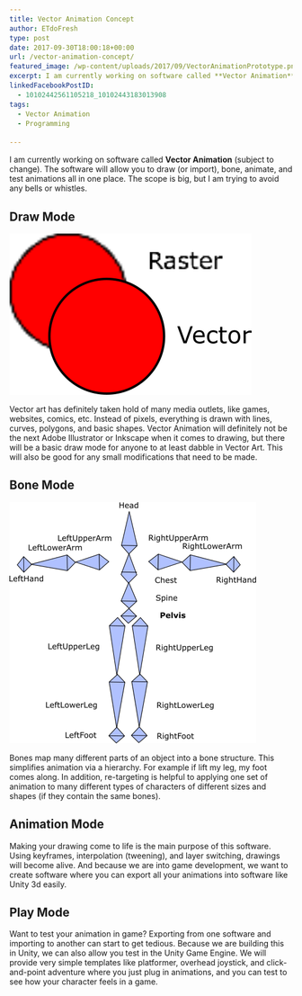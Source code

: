 ```yaml
---
title: Vector Animation Concept
author: ETdoFresh
type: post
date: 2017-09-30T18:00:18+00:00
url: /vector-animation-concept/
featured_image: /wp-content/uploads/2017/09/VectorAnimationPrototype.png
excerpt: I am currently working on software called **Vector Animation** (subject to change). The software will allow you to draw (or import), bone, animate, and test animations all in one place.
linkedFacebookPostID:
  - 10102442561105218_10102443183013908
tags:
  - Vector Animation
  - Programming

---
```

I am currently working on software called **Vector Animation** (subject to change). The software will allow you to draw (or import), bone, animate, and test animations all in one place. The scope is big, but I am trying to avoid any bells or whistles.

## Draw Mode  
![](/wp-content/uploads/2017/09/RasterVsVector.png)

Vector art has definitely taken hold of many media outlets, like games, websites, comics, etc. Instead of pixels, everything is drawn with lines, curves, polygons, and basic shapes. Vector Animation will definitely not be the next Adobe Illustrator or Inkscape when it comes to drawing, but there will be a basic draw mode for anyone to at least dabble in Vector Art. This will also be good for any small modifications that need to be made.

## Bone Mode

![](/wp-content/uploads/2017/09/BoneExample.png)

Bones map many different parts of an object into a bone structure. This simplifies animation via a hierarchy. For example if lift my leg, my foot comes along. In addition, re-targeting is helpful to applying one set of animation to many different types of characters of different sizes and shapes (if they contain the same bones).

## Animation Mode

Making your drawing come to life is the main purpose of this software. Using keyframes, interpolation (tweening), and layer switching, drawings will become alive. And because we are into game development, we want to create software where you can export all your animations into software like Unity 3d easily.

## Play Mode

Want to test your animation in game? Exporting from one software and importing to another can start to get tedious. Because we are building this in Unity, we can also allow you test in the Unity Game Engine. We will provide very simple templates like platformer, overhead joystick, and click-and-point adventure where you just plug in animations, and you can test to see how your character feels in a game.